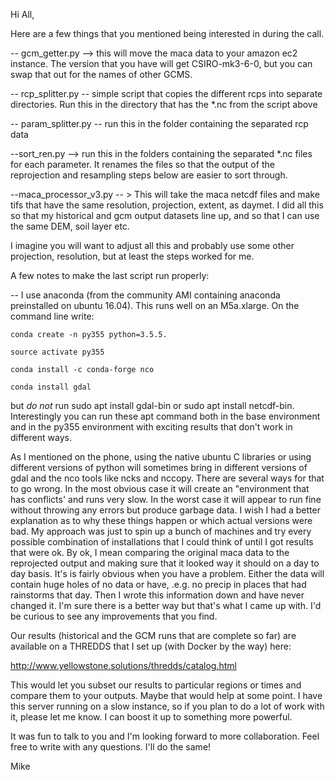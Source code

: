 
Hi All,

Here are a few things that you mentioned being interested in during the call.

 

-- gcm_getter.py  --> this will move the maca data to your amazon ec2 instance. The version that you have will get CSIRO-mk3-6-0, but you can swap that out for the names of other GCMS.

 

-- rcp_splitter.py -- simple script that copies the different rcps into separate directories. Run this in the directory that has the *.nc from the script above

 

-- param_splitter.py  -- run this in the folder containing the separated rcp data

 

--sort_ren.py --> run this in the folders containing the separated *.nc files for each parameter. It renames the files so that the output of the reprojection and resampling steps below are easier to sort through.

 

--maca_processor_v3.py -- > This will take the maca netcdf files and make tifs that have the same resolution, projection, extent, as daymet. I did all this so that my historical and gcm output datasets line up, and so that I can use the same DEM, soil layer etc.

 

I imagine you will want to adjust all this and probably use some other projection, resolution, but at least the steps worked for me.

 

A few  notes to make the last script run properly:

 

-- I use anaconda (from the community AMI containing anaconda preinstalled on ubuntu 16.04). This runs well on an M5a.xlarge.  On the command line write:

 

```
conda create -n py355 python=3.5.5.

source activate py355

conda install -c conda-forge nco

conda install gdal
```

 

but *do not*  run sudo apt install gdal-bin or sudo apt install netcdf-bin. Interestingly you can run these apt command both in the base environment and in the py355 environment with exciting results that don't work in different ways.

 

As I mentioned on the phone, using the native ubuntu C libraries or using different versions of python will sometimes bring in different versions of gdal and the nco tools like ncks and nccopy. There are several ways for that to go wrong. In the most obvious case it will create an "environment that has conflicts' and runs very slow. In the worst case it will appear to run fine without throwing any errors but produce garbage data. I wish I had a better explanation as to why these things happen or which actual versions were bad. My approach was just to spin up a bunch of machines and try every possible combination of installations that I could think of until I got results that were ok. By ok, I mean comparing the original maca data to the reprojected output and making sure that it looked way it should on a day to day basis. It's is fairly obvious when you have a problem. Either the data will contain huge holes of no data or have, .e.g. no precip in places that had rainstorms that day. Then I wrote this information down and have never changed it. I'm sure there is a better way but that's what I came up with. I'd be curious to see any improvements that you find.

 

Our results (historical and the GCM runs that are complete so far) are available on a THREDDS that I set up (with Docker by the way) here:

 

http://www.yellowstone.solutions/thredds/catalog.html

 

This would let you subset our results  to particular regions or times and compare them to your outputs. Maybe that would help at some point. I have this server running on a slow instance, so if you plan to do a lot of work with it, please let me know. I can boost it up to something more powerful.

 

It was fun to talk to you and I'm looking forward to more collaboration. Feel free to write with any questions. I'll do the same!

Mike

 

